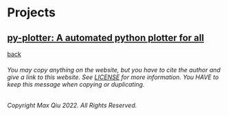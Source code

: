 # Projects
## [py-plotter: A automated python plotter for all](https://qqiumax.github.io/py-plotter/)
[back](https://qqiumax.github.io/home/)


###### You may copy anything on the website, but you have to cite the author and give a link to this website. See [LICENSE](https://qqiumax.github.io/LICENSE) for more information. You HAVE to keep this message when copying or duplicating.

###### Copyright Max Qiu 2022. All Rights Reserved.